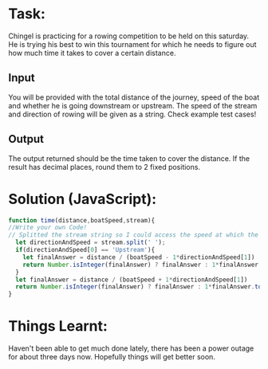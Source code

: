 # Task:
Chingel is practicing for a rowing competition to be held on this saturday. He is trying his best to win this tournament for which he needs to figure out how much time it takes to cover a certain distance.

## Input

You will be provided with the total distance of the journey, speed of the boat and whether he is going downstream or upstream. The speed of the stream and direction of rowing will be given as a string. Check example test cases!

## Output

The output returned should be the time taken to cover the distance. If the result has decimal places, round them to 2 fixed positions.
# Solution (JavaScript):
```javascript
function time(distance,boatSpeed,stream){
//Write your own Code!
// Splitted the stream string so I could access the speed at which the stream was going and whether it was upstream or downstream
  let directionAndSpeed = stream.split(' ');
  if(directionAndSpeed[0] == 'Upstream'){
    let finalAnswer = distance / (boatSpeed - 1*directionAndSpeed[1])
    return Number.isInteger(finalAnswer) ? finalAnswer : 1*finalAnswer.toFixed(2)
  } 
  let finalAnswer = distance / (boatSpeed + 1*directionAndSpeed[1])
  return Number.isInteger(finalAnswer) ? finalAnswer : 1*finalAnswer.toFixed(2)
}
```
# Things Learnt:
Haven't been able to get much done lately, there has been a power outage for about three days now. Hopefully things will get better soon.
